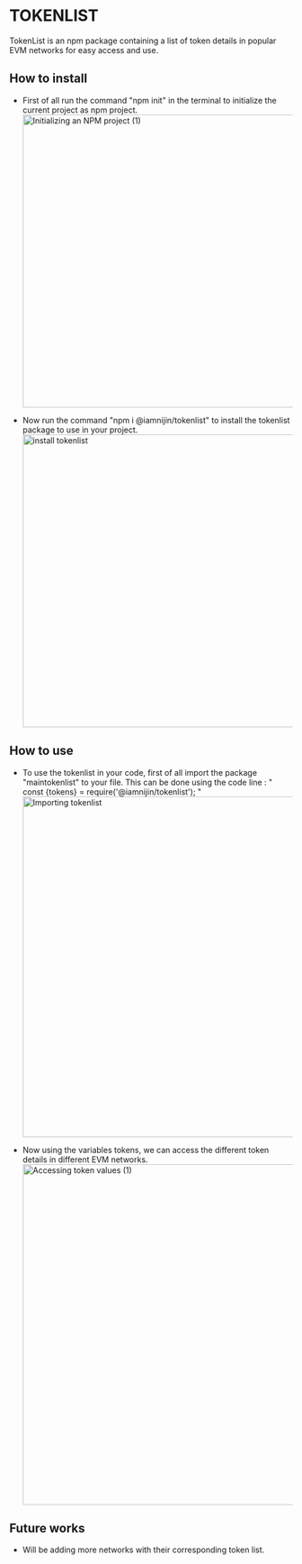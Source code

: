 # TOKENLIST

TokenList is an npm package containing a list of token details in popular EVM networks for easy access and use.

## How to install 

- First of all run the command "npm init" in the terminal to initialize the current project as npm project.
  <img width="520" alt="Initializing an NPM project (1)" src="https://user-images.githubusercontent.com/101330853/196613267-4416683e-6441-429b-abaa-5f30b8f0c174.png">

  
- Now run the command "npm i @iamnijin/tokenlist" to install the tokenlist package to use in your project.
  <img width="520" alt="install tokenlist" src="https://user-images.githubusercontent.com/101330853/196633860-97e56808-15e8-4de6-953b-1ab361d5145f.png">



## How to use

- To use the tokenlist in your code, first of all import the package "maintokenlist" to your file.
  This can be done using the code line : " const {tokens} = require('@iamnijin/tokenlist'); "
  <img width="605" alt="Importing tokenlist" src="https://user-images.githubusercontent.com/101330853/196633924-af957089-2293-4a73-a4b7-ca9064ba19e2.png">

  

- Now using the variables tokens, we can access the different token details in different EVM networks.
  <img width="605" alt="Accessing token values (1)" src="https://user-images.githubusercontent.com/101330853/196633936-432bdaea-b01a-4c54-abcb-459caefcc3b3.png">



## Future works

- Will be adding more networks with their corresponding token list.


